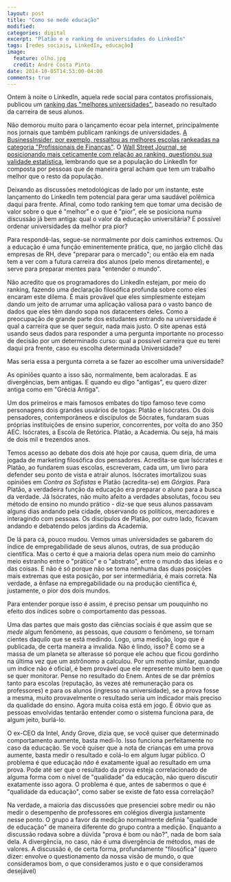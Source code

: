 ```yaml
---
layout: post
title: "Como se mede educação"
modified:
categories: digital 
excerpt: "Platão e o ranking de universidades do LinkedIn"
tags: [redes sociais, LinkedIn, educação]
image:
  feature: olho.jpg
  credit: André Costa Pinto
date: 2014-10-05T14:53:00-04:00
comments: true
---
```


Ontem à noite o LinkedIn, aquela rede social para contatos profissionais, publicou um [ranking das "melhores universidades"](https://www.linkedin.com/edu/rankings/us), baseado no resultado da carreira de seus alunos.

Não demorou muito para o lançamento ecoar pela internet, principalmente nos jornais que também publicam rankings de universidades. [A BusinessInsider, por exemplo, ressaltou as melhores escolas rankeadas na categoria "Profissionais de Finanças"](http://www.businessinsider.com/linkedin-ranks-25-best-universities-to-work-in-finance-2014-10). O [Wall Street Journal, se posicionando mais ceticamente com relação ao ranking, questionou sua validade estatística](http://online.wsj.com/articles/linkedin-tries-college-rankings-1412377070), lembrando que se a população do LinkedIn for composta por pessoas que de maneira geral acham que tem um trabalho melhor que o resto da população.

Deixando as discussões metodológicas de lado por um instante, este lançamento do LinkedIn tem potencial para gerar uma saudável polêmica daqui para frente. Afinal, como todo ranking tem que tomar uma decisão de valor sobre o que é "melhor" e o que é "pior", ele se posiciona numa discussão já bem antiga: qual o valor da educação universitária? É possível ordenar universidades da melhor pra pior?

Para respondê-las, segue-se normalmente por dois caminhos extremos. Ou a educação é uma função eminentemente prática, que, no jargão clichê das empresas de RH, deve "preparar para o mercado"; ou então ela em nada tem a ver com a futura carreira dos alunos (pelo menos diretamente), e serve para preparar mentes para "entender o mundo".

Não acredito que os programadores do LinkedIn estejam, por meio do ranking, fazendo uma declaração filosófica profunda sobre como eles encaram este dilema. É mais provável que eles simplesmente estejam dando um jeito de arrumar uma aplicação valiosa para o vasto banco de dados que eles têm dando sopa nos datacenters deles. Como a preocupação de grande parte dos estudantes entrando na universidade é qual a carreira que se quer seguir, nada mais justo. O site apenas está usando seus dados para responder a uma pergunta importante no processo de decisão por um determinado curso: qual a possível carreira que eu terei daqui pra frente, caso eu escolha determinada Universidade?

Mas seria essa a pergunta correta a se fazer ao escolher uma universidade?

As opiniões quanto a isso são, normalmente, bem acaloradas. E as divergências, bem antigas. E quando eu digo "antigas", eu quero dizer antiga como em "Grécia Antiga".

Um dos primeiros e mais famosos embates do tipo famoso teve como personagens dois grandes usuários de togas: Platão e Isócrates. Os dois pensadores, contemporâneos e discípulos de Sócrates, fundaram suas próprias instituições de ensino superior, concorrentes, por volta do ano 350 AEC. Isócrates, a Escola de Retórica. Platão, a Academia. Ou seja, há mais de dois mil e trezendos anos.

Temos acesso ao debate dos dois até hoje por causa, quem diria, de uma jogada de marketing filosófica dos pensadores. Acredita-se que Isócrates e Platão, ao fundarem suas escolas, escreveram, cada um, um livro para defender seu ponto de vista e atrair alunos. Isócrates imortalizou suas opiniões em *Contra os Sofistas* e Platão (acredita-se) em *Górgias*. Para Platão, a verdadeira função da educação era preparar o aluno para a busca da verdade. Já Isócrates, não muito afeito a verdades absolutas, focou seu método de ensino no mundo prático - diz-se que seus alunos passavam alguns dias andando pela cidade, observando os políticos, mercadores e interagindo com pessoas. Os discípulos de Platão, por outro lado, ficavam andando e debatendo pelos jardins da Academia.

De lá para cá, pouco mudou. Vemos umas universidades se gabarem do índice de empregabilidade de seus alunos, outras, de sua produção científica. Mas o certo é que a maioria delas opera num meio do caminho meio estranho entre o "prático" e o "abstrato", entre o mundo das ideias e o das coisas. E não é só porque não se toma nenhuma das duas posições mais extremas que esta posição, por ser intermediária, é mais correta. Na verdade, a ênfase na empregabilidade ou na produção científica é, justamente, o pior dos dois mundos.

Para entender porque isso é assim, é preciso pensar um pouquinho no efeito dos índices sobre o comportamento das pessoas.

Uma das partes que mais gosto das ciências sociais é que assim que se *mede* algum fenômeno, as pessoas, que *causam* o fenômeno, se tornam cientes daquilo que se está medindo. Logo, uma medição, logo que é publicada, de certa maneira a invalida. Não é lindo, isso? É como se a massa de um planeta se alterasse só porque ele achou que ficou gordinho na última vez que um astrônomo a calculou. Por um motivo similar, quando um índice não é oficial, é bem provável que ele represente muito bem o que se quer monitorar. Pense no resultado do Enem. Antes de se dar prêmios tanto para escolas (reputação, às vezes até remuneração para os professores) e para os alunos (ingresso na universidade), se a prova fosse a mesma, muito provavelmente o resultado seria um indicador mais preciso da qualidade do ensino. Agora muita coisa está em jogo. É óbvio que as pessoas envolvidas tentarão entender como o sistema funciona para, de algum jeito, burlá-lo.

O ex-CEO da Intel, Andy Grove, dizia que, se você quiser que determinado comportamento aumente, basta medi-lo. Isso funciona perfeitamente no caso da educação. Se você quiser que a nota de crianças em uma prova aumente, basta medir o resultado e colá-lo em algum lugar público. O problema é que educação *não* é exatamente igual ao resultado em uma prova. Pode até ser que o resultado da prova esteja correlacionado de alguma forma com o nível de "qualidade" da educação, não quero discutir exatamente isso agora. O problema é que, antes de sabermos o que é "qualidade da educação", como saber se existe de fato essa correlação?

Na verdade, a maioria das discussões que presenciei sobre medir ou não medir o desempenho de professores em colégios divergia justamente nesse ponto. O grupo a favor da medição normalmente definia "qualidade de educação" de maneira diferente do grupo contra a medição. Enquanto a discussão rodava sobre a dúvida "prova é bom ou não?", nada de bom saía dela. A divergência, no caso, não é uma divergência de métodos, mas de valores. A discussão é, de certa forma, profundamente "filosófica" (quero dizer: envolve o questionamento da nossa visão de mundo, o que consideramos bom, o que consideramos justo e o que consideramos desejável)